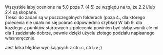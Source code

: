 Wszystkie laby ocenione na 5.0 poza 7. (4.5) ze względu na to, że 2.2 i/lub 2.4 są skopane.  
Treści do zadań są w poszczególnych folderach (poza 4., dla którego polecenia nie udało mi się pobrać odpowiednio szybko)
W lab 9. dla każdego z punktów startowych z polecenia powinien być słaby wynik ale mi dla 1 zadziałało dobrze, pewnie dzięki użyciu złotego podziału napisanego własnoręcznie.

Jest kilka błędów wynikających z ctr+c, ctrl+v ;)
